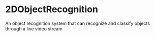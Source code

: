 # 2DObjectRecognition
An object recognition system that can recognize and classify objects  through a live video stream
